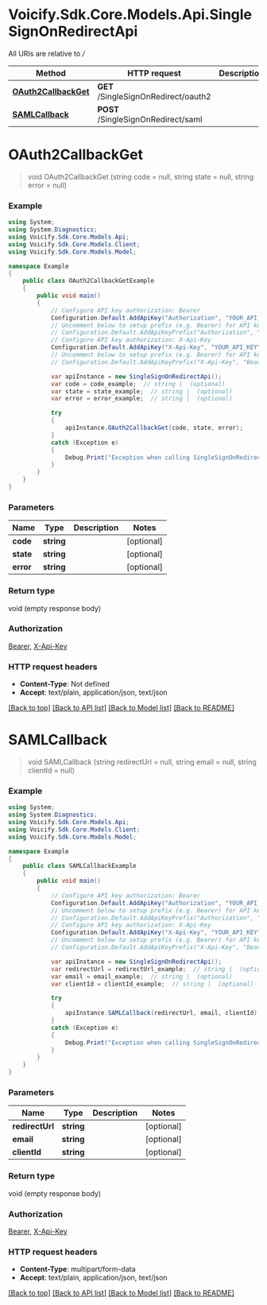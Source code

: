 # Voicify.Sdk.Core.Models.Api.SingleSignOnRedirectApi

All URIs are relative to */*

Method | HTTP request | Description
------------- | ------------- | -------------
[**OAuth2CallbackGet**](SingleSignOnRedirectApi.md#oauth2callbackget) | **GET** /SingleSignOnRedirect/oauth2 | 
[**SAMLCallback**](SingleSignOnRedirectApi.md#samlcallback) | **POST** /SingleSignOnRedirect/saml | 

<a name="oauth2callbackget"></a>
# **OAuth2CallbackGet**
> void OAuth2CallbackGet (string code = null, string state = null, string error = null)



### Example
```csharp
using System;
using System.Diagnostics;
using Voicify.Sdk.Core.Models.Api;
using Voicify.Sdk.Core.Models.Client;
using Voicify.Sdk.Core.Models.Model;

namespace Example
{
    public class OAuth2CallbackGetExample
    {
        public void main()
        {
            // Configure API key authorization: Bearer
            Configuration.Default.AddApiKey("Authorization", "YOUR_API_KEY");
            // Uncomment below to setup prefix (e.g. Bearer) for API key, if needed
            // Configuration.Default.AddApiKeyPrefix("Authorization", "Bearer");
            // Configure API key authorization: X-Api-Key
            Configuration.Default.AddApiKey("X-Api-Key", "YOUR_API_KEY");
            // Uncomment below to setup prefix (e.g. Bearer) for API key, if needed
            // Configuration.Default.AddApiKeyPrefix("X-Api-Key", "Bearer");

            var apiInstance = new SingleSignOnRedirectApi();
            var code = code_example;  // string |  (optional) 
            var state = state_example;  // string |  (optional) 
            var error = error_example;  // string |  (optional) 

            try
            {
                apiInstance.OAuth2CallbackGet(code, state, error);
            }
            catch (Exception e)
            {
                Debug.Print("Exception when calling SingleSignOnRedirectApi.OAuth2CallbackGet: " + e.Message );
            }
        }
    }
}
```

### Parameters

Name | Type | Description  | Notes
------------- | ------------- | ------------- | -------------
 **code** | **string**|  | [optional] 
 **state** | **string**|  | [optional] 
 **error** | **string**|  | [optional] 

### Return type

void (empty response body)

### Authorization

[Bearer](../README.md#Bearer), [X-Api-Key](../README.md#X-Api-Key)

### HTTP request headers

 - **Content-Type**: Not defined
 - **Accept**: text/plain, application/json, text/json

[[Back to top]](#) [[Back to API list]](../README.md#documentation-for-api-endpoints) [[Back to Model list]](../README.md#documentation-for-models) [[Back to README]](../README.md)
<a name="samlcallback"></a>
# **SAMLCallback**
> void SAMLCallback (string redirectUrl = null, string email = null, string clientId = null)



### Example
```csharp
using System;
using System.Diagnostics;
using Voicify.Sdk.Core.Models.Api;
using Voicify.Sdk.Core.Models.Client;
using Voicify.Sdk.Core.Models.Model;

namespace Example
{
    public class SAMLCallbackExample
    {
        public void main()
        {
            // Configure API key authorization: Bearer
            Configuration.Default.AddApiKey("Authorization", "YOUR_API_KEY");
            // Uncomment below to setup prefix (e.g. Bearer) for API key, if needed
            // Configuration.Default.AddApiKeyPrefix("Authorization", "Bearer");
            // Configure API key authorization: X-Api-Key
            Configuration.Default.AddApiKey("X-Api-Key", "YOUR_API_KEY");
            // Uncomment below to setup prefix (e.g. Bearer) for API key, if needed
            // Configuration.Default.AddApiKeyPrefix("X-Api-Key", "Bearer");

            var apiInstance = new SingleSignOnRedirectApi();
            var redirectUrl = redirectUrl_example;  // string |  (optional) 
            var email = email_example;  // string |  (optional) 
            var clientId = clientId_example;  // string |  (optional) 

            try
            {
                apiInstance.SAMLCallback(redirectUrl, email, clientId);
            }
            catch (Exception e)
            {
                Debug.Print("Exception when calling SingleSignOnRedirectApi.SAMLCallback: " + e.Message );
            }
        }
    }
}
```

### Parameters

Name | Type | Description  | Notes
------------- | ------------- | ------------- | -------------
 **redirectUrl** | **string**|  | [optional] 
 **email** | **string**|  | [optional] 
 **clientId** | **string**|  | [optional] 

### Return type

void (empty response body)

### Authorization

[Bearer](../README.md#Bearer), [X-Api-Key](../README.md#X-Api-Key)

### HTTP request headers

 - **Content-Type**: multipart/form-data
 - **Accept**: text/plain, application/json, text/json

[[Back to top]](#) [[Back to API list]](../README.md#documentation-for-api-endpoints) [[Back to Model list]](../README.md#documentation-for-models) [[Back to README]](../README.md)

